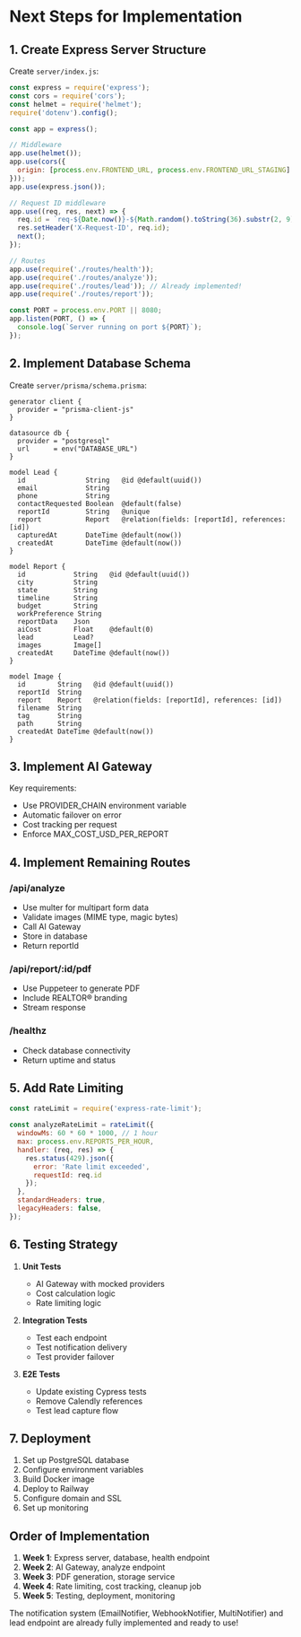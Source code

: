 # Next Steps for Implementation

## 1. Create Express Server Structure

Create `server/index.js`:
```javascript
const express = require('express');
const cors = require('cors');
const helmet = require('helmet');
require('dotenv').config();

const app = express();

// Middleware
app.use(helmet());
app.use(cors({
  origin: [process.env.FRONTEND_URL, process.env.FRONTEND_URL_STAGING]
}));
app.use(express.json());

// Request ID middleware
app.use((req, res, next) => {
  req.id = `req-${Date.now()}-${Math.random().toString(36).substr(2, 9)}`;
  res.setHeader('X-Request-ID', req.id);
  next();
});

// Routes
app.use(require('./routes/health'));
app.use(require('./routes/analyze'));
app.use(require('./routes/lead')); // Already implemented!
app.use(require('./routes/report'));

const PORT = process.env.PORT || 8080;
app.listen(PORT, () => {
  console.log(`Server running on port ${PORT}`);
});
```

## 2. Implement Database Schema

Create `server/prisma/schema.prisma`:
```prisma
generator client {
  provider = "prisma-client-js"
}

datasource db {
  provider = "postgresql"
  url      = env("DATABASE_URL")
}

model Lead {
  id               String   @id @default(uuid())
  email            String
  phone            String
  contactRequested Boolean  @default(false)
  reportId         String   @unique
  report           Report   @relation(fields: [reportId], references: [id])
  capturedAt       DateTime @default(now())
  createdAt        DateTime @default(now())
}

model Report {
  id            String   @id @default(uuid())
  city          String
  state         String
  timeline      String
  budget        String
  workPreference String
  reportData    Json
  aiCost        Float    @default(0)
  lead          Lead?
  images        Image[]
  createdAt     DateTime @default(now())
}

model Image {
  id        String   @id @default(uuid())
  reportId  String
  report    Report   @relation(fields: [reportId], references: [id])
  filename  String
  tag       String
  path      String
  createdAt DateTime @default(now())
}
```

## 3. Implement AI Gateway

Key requirements:
- Use PROVIDER_CHAIN environment variable
- Automatic failover on error
- Cost tracking per request
- Enforce MAX_COST_USD_PER_REPORT

## 4. Implement Remaining Routes

### /api/analyze
- Use multer for multipart form data
- Validate images (MIME type, magic bytes)
- Call AI Gateway
- Store in database
- Return reportId

### /api/report/:id/pdf
- Use Puppeteer to generate PDF
- Include REALTOR® branding
- Stream response

### /healthz
- Check database connectivity
- Return uptime and status

## 5. Add Rate Limiting

```javascript
const rateLimit = require('express-rate-limit');

const analyzeRateLimit = rateLimit({
  windowMs: 60 * 60 * 1000, // 1 hour
  max: process.env.REPORTS_PER_HOUR,
  handler: (req, res) => {
    res.status(429).json({ 
      error: 'Rate limit exceeded',
      requestId: req.id 
    });
  },
  standardHeaders: true,
  legacyHeaders: false,
});
```

## 6. Testing Strategy

1. **Unit Tests**
   - AI Gateway with mocked providers
   - Cost calculation logic
   - Rate limiting logic

2. **Integration Tests**
   - Test each endpoint
   - Test notification delivery
   - Test provider failover

3. **E2E Tests**
   - Update existing Cypress tests
   - Remove Calendly references
   - Test lead capture flow

## 7. Deployment

1. Set up PostgreSQL database
2. Configure environment variables
3. Build Docker image
4. Deploy to Railway
5. Configure domain and SSL
6. Set up monitoring

## Order of Implementation

1. **Week 1**: Express server, database, health endpoint
2. **Week 2**: AI Gateway, analyze endpoint
3. **Week 3**: PDF generation, storage service
4. **Week 4**: Rate limiting, cost tracking, cleanup job
5. **Week 5**: Testing, deployment, monitoring

The notification system (EmailNotifier, WebhookNotifier, MultiNotifier) and lead endpoint are already fully implemented and ready to use!